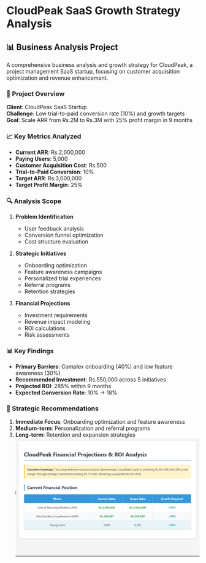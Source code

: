 
# CloudPeak SaaS Growth Strategy Analysis

## 📊 Business Analysis Project

A comprehensive business analysis and growth strategy for CloudPeak, a project management SaaS startup, focusing on customer acquisition optimization and revenue enhancement.

### 🎯 Project Overview

**Client**: CloudPeak SaaS Startup  
**Challenge**: Low trial-to-paid conversion rate (10%) and growth targets  
**Goal**: Scale ARR from Rs.2M to Rs.3M with 25% profit margin in 9 months

### 📈 Key Metrics Analyzed

- **Current ARR**: Rs.2,000,000
- **Paying Users**: 5,000
- **Customer Acquisition Cost**: Rs.500
- **Trial-to-Paid Conversion**: 10%
- **Target ARR**: Rs.3,000,000
- **Target Profit Margin**: 25%

### 🔍 Analysis Scope

1. **Problem Identification**
   - User feedback analysis
   - Conversion funnel optimization
   - Cost structure evaluation

2. **Strategic Initiatives**
   - Onboarding optimization
   - Feature awareness campaigns
   - Personalized trial experiences
   - Referral programs
   - Retention strategies

3. **Financial Projections**
   - Investment requirements
   - Revenue impact modeling
   - ROI calculations
   - Risk assessments

### 📊 Key Findings

- **Primary Barriers**: Complex onboarding (40%) and low feature awareness (30%)
- **Recommended Investment**: Rs.550,000 across 5 initiatives
- **Projected ROI**: 285% within 9 months
- **Expected Conversion Rate**: 10% → 18%

### 🎯 Strategic Recommendations

1. **Immediate Focus**: Onboarding optimization and feature awareness
2. **Medium-term**: Personalization and referral programs
3. **Long-term**: Retention and expansion strategies
![screenshot](assets/ss.png)
